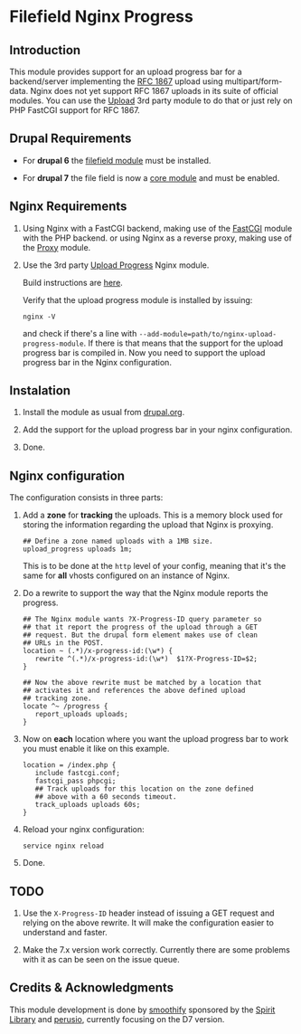# Filefield Nginx Progress

## Introduction 

This module provides support for an upload progress bar for a
backend/server implementing the
[RFC 1867](http://www.faqs.org/rfcs/rfc1867.html) upload using
multipart/form-data. Nginx does not yet support RFC 1867 uploads in
its suite of official modules. You can use the
[Upload](https://github.com/vkholodkov/nginx-upload-module) 3rd party
module to do that or just rely on PHP FastCGI support for RFC 1867.

## Drupal Requirements

 * For **drupal 6** the
   [filefield module](http://drupal.org/project/filefield) must be installed.
      
 * For **drupal 7** the file field is now a
   [core module](http://api.drupal.org/api/drupal/modules--file--file.module/7)
   and must be enabled. 

## Nginx Requirements 

 1. Using Nginx with a FastCGI backend, making use of the
    [FastCGI](http://wiki.nginx.org/HttpFcgiModule) module with the
    PHP backend.
    or using Nginx as a reverse proxy, making use of the
    [Proxy](http://wiki.nginx.org/HttpProxyModule) module.
  
 2. Use the 3rd party 
    [Upload Progress](https://github.com/masterzen/nginx-upload-progress-module)
    Nginx module.
    
    Build instructions are
    [here](http://wiki.nginx.org/HttpUploadProgressModule#Installation).
    
    Verify that the upload progress module is installed by issuing:
        
        nginx -V
        
    and check if there's a line with
    `--add-module=path/to/nginx-upload-progress-module`. If there is
    that means that the support for the upload progress bar is
    compiled in. Now you need to support the upload progress bar in
    the Nginx configuration.
    
## Instalation 

 1. Install the module as usual from
    [drupal.org](https://drupal.org/project/filefield_nginx_progress).
    
 2. Add the support for the upload progress bar in your nginx
    configuration.
    
 3. Done.
 
## Nginx configuration

The configuration consists in three parts:

 1. Add a **zone** for **tracking** the uploads. This is a memory block
    used for storing the information regarding the upload that Nginx is
    proxying.
   
        ## Define a zone named uploads with a 1MB size.
        upload_progress uploads 1m;
       
    This is to be done at the `http` level of your config, meaning
    that it's the same for **all** vhosts configured on an instance of
    Nginx.
    
 2. Do a rewrite to support the way that the Nginx module reports the
    progress.
   
        ## The Nginx module wants ?X-Progress-ID query parameter so
        ## that it report the progress of the upload through a GET
        ## request. But the drupal form element makes use of clean
        ## URLs in the POST.
        location ~ (.*)/x-progress-id:(\w*) {
           rewrite ^(.*)/x-progress-id:(\w*)  $1?X-Progress-ID=$2;
        }

        ## Now the above rewrite must be matched by a location that
        ## activates it and references the above defined upload
        ## tracking zone.
        locate ^~ /progress {
           report_uploads uploads;
        }
 
 3. Now on **each** location where you want the upload progress bar
    to work you must enable it like on this example.
        
        location = /index.php {
           include fastcgi.conf;
           fastcgi_pass phpcgi;
           ## Track uploads for this location on the zone defined
           ## above with a 60 seconds timeout.
           track_uploads uploads 60s;
        }
         
 4. Reload your nginx configuration:
 
        service nginx reload
     
 5. Done.    
     
 
## TODO
 
 1. Use the `X-Progress-ID` header instead of issuing a GET request
    and relying on the above rewrite. It will make the configuration
    easier to understand and faster.
     
 2. Make the 7.x version work correctly. Currently there are some
    problems with it as can be seen on the issue queue.
     
## Credits & Acknowledgments

This module development is done by
[smoothify](http://drupal.org/user/115335) sponsored by the
[Spirit Library](http://spiritlibrary.com) and
[perusio](http://drupal.org/user/8859), currently focusing on the D7 version.
